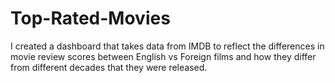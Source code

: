 # Top-Rated-Movies

I created a dashboard that takes data from IMDB to reflect the differences in movie review scores between English vs Foreign films and how they differ from different decades that they were released.
